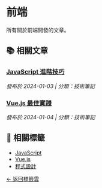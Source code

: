 # 前端

所有關於前端開發的文章。

## 📚 相關文章

### [JavaScript 進階技巧](/posts/javascript-advanced.md)
*發布於 2024-01-03 | 分類：技術筆記*

### [Vue.js 最佳實踐](/posts/vue-best-practices.md)
*發布於 2024-01-04 | 分類：技術筆記*

## 🔗 相關標籤
- [JavaScript](/tags/javascript.md)
- [Vue.js](/tags/vue.md)
- [程式設計](/tags/programming.md)

[← 返回標籤雲](/tags/) 